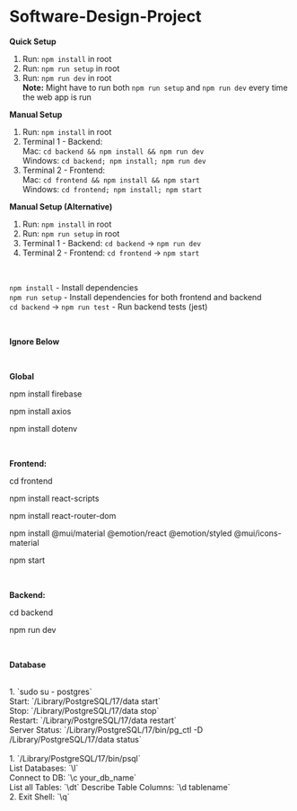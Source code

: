 # Software-Design-Project
**Quick Setup**
1. Run: `npm install` in root
2. Run: `npm run setup` in root
3. Run: `npm run dev` in root <br>
     **Note:** Might have to run both `npm run setup` and `npm run dev` every time the web app is run

**Manual Setup**
1. Run: `npm install` in root
2. Terminal 1 - Backend: 
    <br>Mac: `cd backend && npm install && npm run dev`
    <br>Windows: `cd backend; npm install; npm run dev`
3. Terminal 2 - Frontend: 
    <br>Mac: `cd frontend && npm install && npm start`
    <br>Windows: `cd frontend; npm install; npm start`

**Manual Setup (Alternative)**
1. Run: `npm install` in root
2. Run: `npm run setup` in root
3. Terminal 1 - Backend: `cd backend` -> `npm run dev`
4. Terminal 2 - Frontend: `cd frontend` -> `npm start`

<br>

`npm install` - Install dependencies 
<br>`npm run setup` - Install dependencies for both frontend and backend
<br>`cd backend` -> `npm run test` - Run backend tests (jest)

<br> 

**Ignore Below** 

<br> 

**Global**

npm install firebase

npm install axios

npm install dotenv

<br>

**Frontend:**

cd frontend 

npm install react-scripts

npm install react-router-dom

npm install @mui/material @emotion/react @emotion/styled @mui/icons-material

npm start

<br>

**Backend:** 

cd backend

npm run dev

<br> 

**Database**

<br>
1. `sudo su - postgres`
<br>Start: `/Library/PostgreSQL/17/data start`
<br>Stop: `/Library/PostgreSQL/17/data stop`
<br>Restart: `/Library/PostgreSQL/17/data restart`
<br>Server Status: `/Library/PostgreSQL/17/bin/pg_ctl -D /Library/PostgreSQL/17/data status`<br>

<br>
1. `/Library/PostgreSQL/17/bin/psql`
<br>
List Databases: `\l`
<br>Connect to DB: `\c your_db_name`
<br>List all Tables: `\dt`
Describe Table Columns: `\d tablename`
<br>
2. Exit Shell: `\q`



